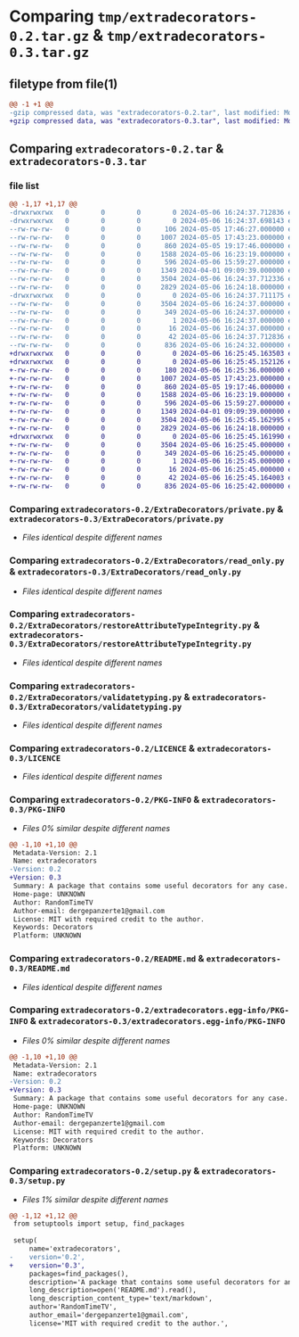 # Comparing `tmp/extradecorators-0.2.tar.gz` & `tmp/extradecorators-0.3.tar.gz`

## filetype from file(1)

```diff
@@ -1 +1 @@
-gzip compressed data, was "extradecorators-0.2.tar", last modified: Mon May  6 16:24:37 2024, max compression
+gzip compressed data, was "extradecorators-0.3.tar", last modified: Mon May  6 16:25:45 2024, max compression
```

## Comparing `extradecorators-0.2.tar` & `extradecorators-0.3.tar`

### file list

```diff
@@ -1,17 +1,17 @@
-drwxrwxrwx   0        0        0        0 2024-05-06 16:24:37.712836 extradecorators-0.2/
-drwxrwxrwx   0        0        0        0 2024-05-06 16:24:37.698143 extradecorators-0.2/ExtraDecorators/
--rw-rw-rw-   0        0        0      106 2024-05-05 17:46:27.000000 extradecorators-0.2/ExtraDecorators/__init__.py
--rw-rw-rw-   0        0        0     1007 2024-05-05 17:43:23.000000 extradecorators-0.2/ExtraDecorators/private.py
--rw-rw-rw-   0        0        0      860 2024-05-05 19:17:46.000000 extradecorators-0.2/ExtraDecorators/read_only.py
--rw-rw-rw-   0        0        0     1588 2024-05-06 16:23:19.000000 extradecorators-0.2/ExtraDecorators/restoreAttributeTypeIntegrity.py
--rw-rw-rw-   0        0        0      596 2024-05-06 15:59:27.000000 extradecorators-0.2/ExtraDecorators/validatetyping.py
--rw-rw-rw-   0        0        0     1349 2024-04-01 09:09:39.000000 extradecorators-0.2/LICENCE
--rw-rw-rw-   0        0        0     3504 2024-05-06 16:24:37.712336 extradecorators-0.2/PKG-INFO
--rw-rw-rw-   0        0        0     2829 2024-05-06 16:24:18.000000 extradecorators-0.2/README.md
-drwxrwxrwx   0        0        0        0 2024-05-06 16:24:37.711175 extradecorators-0.2/extradecorators.egg-info/
--rw-rw-rw-   0        0        0     3504 2024-05-06 16:24:37.000000 extradecorators-0.2/extradecorators.egg-info/PKG-INFO
--rw-rw-rw-   0        0        0      349 2024-05-06 16:24:37.000000 extradecorators-0.2/extradecorators.egg-info/SOURCES.txt
--rw-rw-rw-   0        0        0        1 2024-05-06 16:24:37.000000 extradecorators-0.2/extradecorators.egg-info/dependency_links.txt
--rw-rw-rw-   0        0        0       16 2024-05-06 16:24:37.000000 extradecorators-0.2/extradecorators.egg-info/top_level.txt
--rw-rw-rw-   0        0        0       42 2024-05-06 16:24:37.712836 extradecorators-0.2/setup.cfg
--rw-rw-rw-   0        0        0      836 2024-05-06 16:24:32.000000 extradecorators-0.2/setup.py
+drwxrwxrwx   0        0        0        0 2024-05-06 16:25:45.163503 extradecorators-0.3/
+drwxrwxrwx   0        0        0        0 2024-05-06 16:25:45.152126 extradecorators-0.3/ExtraDecorators/
+-rw-rw-rw-   0        0        0      180 2024-05-06 16:25:36.000000 extradecorators-0.3/ExtraDecorators/__init__.py
+-rw-rw-rw-   0        0        0     1007 2024-05-05 17:43:23.000000 extradecorators-0.3/ExtraDecorators/private.py
+-rw-rw-rw-   0        0        0      860 2024-05-05 19:17:46.000000 extradecorators-0.3/ExtraDecorators/read_only.py
+-rw-rw-rw-   0        0        0     1588 2024-05-06 16:23:19.000000 extradecorators-0.3/ExtraDecorators/restoreAttributeTypeIntegrity.py
+-rw-rw-rw-   0        0        0      596 2024-05-06 15:59:27.000000 extradecorators-0.3/ExtraDecorators/validatetyping.py
+-rw-rw-rw-   0        0        0     1349 2024-04-01 09:09:39.000000 extradecorators-0.3/LICENCE
+-rw-rw-rw-   0        0        0     3504 2024-05-06 16:25:45.162995 extradecorators-0.3/PKG-INFO
+-rw-rw-rw-   0        0        0     2829 2024-05-06 16:24:18.000000 extradecorators-0.3/README.md
+drwxrwxrwx   0        0        0        0 2024-05-06 16:25:45.161990 extradecorators-0.3/extradecorators.egg-info/
+-rw-rw-rw-   0        0        0     3504 2024-05-06 16:25:45.000000 extradecorators-0.3/extradecorators.egg-info/PKG-INFO
+-rw-rw-rw-   0        0        0      349 2024-05-06 16:25:45.000000 extradecorators-0.3/extradecorators.egg-info/SOURCES.txt
+-rw-rw-rw-   0        0        0        1 2024-05-06 16:25:45.000000 extradecorators-0.3/extradecorators.egg-info/dependency_links.txt
+-rw-rw-rw-   0        0        0       16 2024-05-06 16:25:45.000000 extradecorators-0.3/extradecorators.egg-info/top_level.txt
+-rw-rw-rw-   0        0        0       42 2024-05-06 16:25:45.164003 extradecorators-0.3/setup.cfg
+-rw-rw-rw-   0        0        0      836 2024-05-06 16:25:42.000000 extradecorators-0.3/setup.py
```

### Comparing `extradecorators-0.2/ExtraDecorators/private.py` & `extradecorators-0.3/ExtraDecorators/private.py`

 * *Files identical despite different names*

### Comparing `extradecorators-0.2/ExtraDecorators/read_only.py` & `extradecorators-0.3/ExtraDecorators/read_only.py`

 * *Files identical despite different names*

### Comparing `extradecorators-0.2/ExtraDecorators/restoreAttributeTypeIntegrity.py` & `extradecorators-0.3/ExtraDecorators/restoreAttributeTypeIntegrity.py`

 * *Files identical despite different names*

### Comparing `extradecorators-0.2/ExtraDecorators/validatetyping.py` & `extradecorators-0.3/ExtraDecorators/validatetyping.py`

 * *Files identical despite different names*

### Comparing `extradecorators-0.2/LICENCE` & `extradecorators-0.3/LICENCE`

 * *Files identical despite different names*

### Comparing `extradecorators-0.2/PKG-INFO` & `extradecorators-0.3/PKG-INFO`

 * *Files 0% similar despite different names*

```diff
@@ -1,10 +1,10 @@
 Metadata-Version: 2.1
 Name: extradecorators
-Version: 0.2
+Version: 0.3
 Summary: A package that contains some useful decorators for any case.
 Home-page: UNKNOWN
 Author: RandomTimeTV
 Author-email: dergepanzerte1@gmail.com
 License: MIT with required credit to the author.
 Keywords: Decorators
 Platform: UNKNOWN
```

### Comparing `extradecorators-0.2/README.md` & `extradecorators-0.3/README.md`

 * *Files identical despite different names*

### Comparing `extradecorators-0.2/extradecorators.egg-info/PKG-INFO` & `extradecorators-0.3/extradecorators.egg-info/PKG-INFO`

 * *Files 0% similar despite different names*

```diff
@@ -1,10 +1,10 @@
 Metadata-Version: 2.1
 Name: extradecorators
-Version: 0.2
+Version: 0.3
 Summary: A package that contains some useful decorators for any case.
 Home-page: UNKNOWN
 Author: RandomTimeTV
 Author-email: dergepanzerte1@gmail.com
 License: MIT with required credit to the author.
 Keywords: Decorators
 Platform: UNKNOWN
```

### Comparing `extradecorators-0.2/setup.py` & `extradecorators-0.3/setup.py`

 * *Files 1% similar despite different names*

```diff
@@ -1,12 +1,12 @@
 from setuptools import setup, find_packages
 
 setup(
     name='extradecorators',
-    version='0.2',
+    version='0.3',
     packages=find_packages(),
     description='A package that contains some useful decorators for any case.',
     long_description=open('README.md').read(),
     long_description_content_type='text/markdown',
     author='RandomTimeTV',
     author_email='dergepanzerte1@gmail.com',
     license='MIT with required credit to the author.',
```

